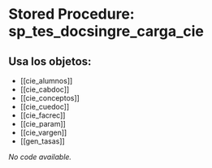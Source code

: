# Stored Procedure: sp_tes_docsingre_carga_cie

## Usa los objetos:
- [[cie_alumnos]]
- [[cie_cabdoc]]
- [[cie_conceptos]]
- [[cie_cuedoc]]
- [[cie_facrec]]
- [[cie_param]]
- [[cie_vargen]]
- [[gen_tasas]]

*No code available.*

